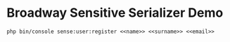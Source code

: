 Broadway Sensitive Serializer Demo
====

```shell
php bin/console sense:user:register <<name>> <<surname>> <<email>>
```